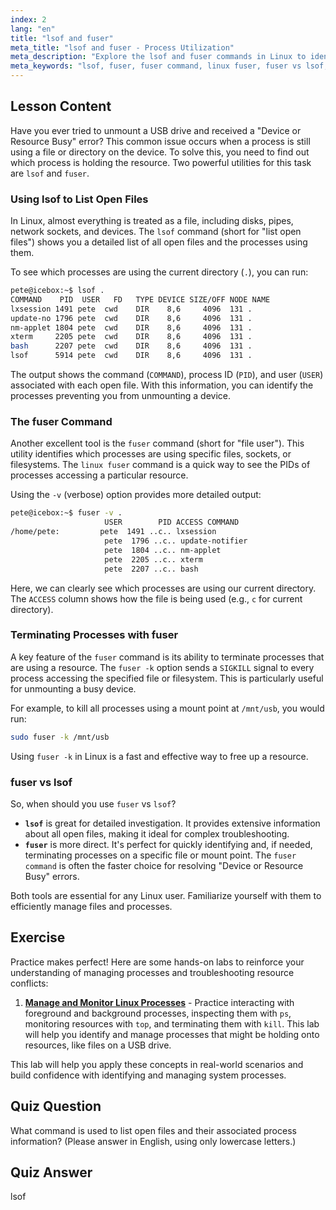 ```yaml
---
index: 2
lang: "en"
title: "lsof and fuser"
meta_title: "lsof and fuser - Process Utilization"
meta_description: "Explore the lsof and fuser commands in Linux to identify which processes are using specific files. Learn to resolve 'Device or Resource Busy' errors, compare fuser vs lsof, and use options like fuser -k to manage open files effectively."
meta_keywords: "lsof, fuser, fuser command, linux fuser, fuser vs lsof, lsof vs fuser, fuser -k linux, open files, process management, device busy, Linux commands"
---
```


## Lesson Content

Have you ever tried to unmount a USB drive and received a "Device or Resource Busy" error? This common issue occurs when a process is still using a file or directory on the device. To solve this, you need to find out which process is holding the resource. Two powerful utilities for this task are `lsof` and `fuser`.

### Using lsof to List Open Files

In Linux, almost everything is treated as a file, including disks, pipes, network sockets, and devices. The `lsof` command (short for "list open files") shows you a detailed list of all open files and the processes using them.

To see which processes are using the current directory (`.`), you can run:

```bash
pete@icebox:~$ lsof .
COMMAND    PID  USER   FD   TYPE DEVICE SIZE/OFF NODE NAME
lxsession 1491 pete  cwd    DIR    8,6     4096  131 .
update-no 1796 pete  cwd    DIR    8,6     4096  131 .
nm-applet 1804 pete  cwd    DIR    8,6     4096  131 .
xterm     2205 pete  cwd    DIR    8,6     4096  131 .
bash      2207 pete  cwd    DIR    8,6     4096  131 .
lsof      5914 pete  cwd    DIR    8,6     4096  131 .
```

The output shows the command (`COMMAND`), process ID (`PID`), and user (`USER`) associated with each open file. With this information, you can identify the processes preventing you from unmounting a device.

### The fuser Command

Another excellent tool is the `fuser` command (short for "file user"). This utility identifies which processes are using specific files, sockets, or filesystems. The `linux fuser` command is a quick way to see the PIDs of processes accessing a particular resource.

Using the `-v` (verbose) option provides more detailed output:

```bash
pete@icebox:~$ fuser -v .
                     USER        PID ACCESS COMMAND
/home/pete:         pete  1491 ..c.. lxsession
                     pete  1796 ..c.. update-notifier
                     pete  1804 ..c.. nm-applet
                     pete  2205 ..c.. xterm
                     pete  2207 ..c.. bash
```

Here, we can clearly see which processes are using our current directory. The `ACCESS` column shows how the file is being used (e.g., `c` for current directory).

### Terminating Processes with fuser

A key feature of the `fuser` command is its ability to terminate processes that are using a resource. The `fuser -k` option sends a `SIGKILL` signal to every process accessing the specified file or filesystem. This is particularly useful for unmounting a busy device.

For example, to kill all processes using a mount point at `/mnt/usb`, you would run:

```bash
sudo fuser -k /mnt/usb
```

Using `fuser -k` in Linux is a fast and effective way to free up a resource.

### fuser vs lsof

So, when should you use `fuser` vs `lsof`?

- **`lsof`** is great for detailed investigation. It provides extensive information about all open files, making it ideal for complex troubleshooting.
- **`fuser`** is more direct. It's perfect for quickly identifying and, if needed, terminating processes on a specific file or mount point. The `fuser command` is often the faster choice for resolving "Device or Resource Busy" errors.

Both tools are essential for any Linux user. Familiarize yourself with them to efficiently manage files and processes.

## Exercise

Practice makes perfect! Here are some hands-on labs to reinforce your understanding of managing processes and troubleshooting resource conflicts:

1.  **[Manage and Monitor Linux Processes](https://labex.io/labs/comptia-manage-and-monitor-linux-processes-590864)** - Practice interacting with foreground and background processes, inspecting them with `ps`, monitoring resources with `top`, and terminating them with `kill`. This lab will help you identify and manage processes that might be holding onto resources, like files on a USB drive.

This lab will help you apply these concepts in real-world scenarios and build confidence with identifying and managing system processes.

## Quiz Question

What command is used to list open files and their associated process information? (Please answer in English, using only lowercase letters.)

## Quiz Answer

lsof
